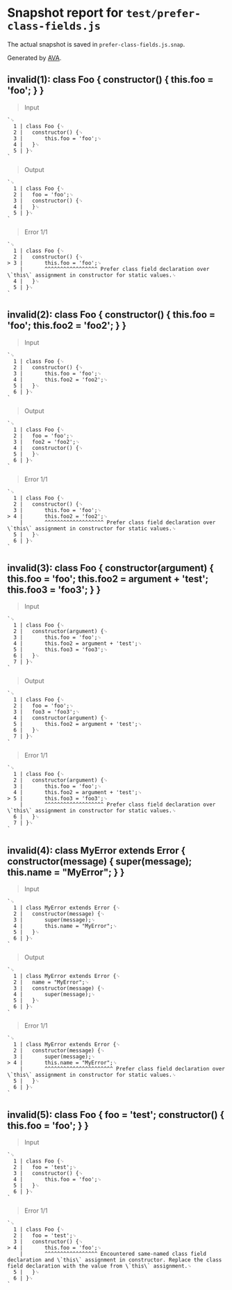 # Snapshot report for `test/prefer-class-fields.js`

The actual snapshot is saved in `prefer-class-fields.js.snap`.

Generated by [AVA](https://avajs.dev).

## invalid(1): class Foo { constructor() { this.foo = 'foo'; } }

> Input

    `␊
      1 | class Foo {␊
      2 | 	constructor() {␊
      3 | 		this.foo = 'foo';␊
      4 | 	}␊
      5 | }␊
    `

> Output

    `␊
      1 | class Foo {␊
      2 | 	foo = 'foo';␊
      3 | 	constructor() {␊
      4 | 	}␊
      5 | }␊
    `

> Error 1/1

    `␊
      1 | class Foo {␊
      2 | 	constructor() {␊
    > 3 | 		this.foo = 'foo';␊
        | 		^^^^^^^^^^^^^^^^^ Prefer class field declaration over \`this\` assignment in constructor for static values.␊
      4 | 	}␊
      5 | }␊
    `

## invalid(2): class Foo { constructor() { this.foo = 'foo'; this.foo2 = 'foo2'; } }

> Input

    `␊
      1 | class Foo {␊
      2 | 	constructor() {␊
      3 | 		this.foo = 'foo';␊
      4 | 		this.foo2 = 'foo2';␊
      5 | 	}␊
      6 | }␊
    `

> Output

    `␊
      1 | class Foo {␊
      2 | 	foo = 'foo';␊
      3 | 	foo2 = 'foo2';␊
      4 | 	constructor() {␊
      5 | 	}␊
      6 | }␊
    `

> Error 1/1

    `␊
      1 | class Foo {␊
      2 | 	constructor() {␊
      3 | 		this.foo = 'foo';␊
    > 4 | 		this.foo2 = 'foo2';␊
        | 		^^^^^^^^^^^^^^^^^^^ Prefer class field declaration over \`this\` assignment in constructor for static values.␊
      5 | 	}␊
      6 | }␊
    `

## invalid(3): class Foo { constructor(argument) { this.foo = 'foo'; this.foo2 = argument + 'test'; this.foo3 = 'foo3'; } }

> Input

    `␊
      1 | class Foo {␊
      2 | 	constructor(argument) {␊
      3 | 		this.foo = 'foo';␊
      4 | 		this.foo2 = argument + 'test';␊
      5 | 		this.foo3 = 'foo3';␊
      6 | 	}␊
      7 | }␊
    `

> Output

    `␊
      1 | class Foo {␊
      2 | 	foo = 'foo';␊
      3 | 	foo3 = 'foo3';␊
      4 | 	constructor(argument) {␊
      5 | 		this.foo2 = argument + 'test';␊
      6 | 	}␊
      7 | }␊
    `

> Error 1/1

    `␊
      1 | class Foo {␊
      2 | 	constructor(argument) {␊
      3 | 		this.foo = 'foo';␊
      4 | 		this.foo2 = argument + 'test';␊
    > 5 | 		this.foo3 = 'foo3';␊
        | 		^^^^^^^^^^^^^^^^^^^ Prefer class field declaration over \`this\` assignment in constructor for static values.␊
      6 | 	}␊
      7 | }␊
    `

## invalid(4): class MyError extends Error { constructor(message) { super(message); this.name = "MyError"; } }

> Input

    `␊
      1 | class MyError extends Error {␊
      2 | 	constructor(message) {␊
      3 | 		super(message);␊
      4 | 		this.name = "MyError";␊
      5 | 	}␊
      6 | }␊
    `

> Output

    `␊
      1 | class MyError extends Error {␊
      2 | 	name = "MyError";␊
      3 | 	constructor(message) {␊
      4 | 		super(message);␊
      5 | 	}␊
      6 | }␊
    `

> Error 1/1

    `␊
      1 | class MyError extends Error {␊
      2 | 	constructor(message) {␊
      3 | 		super(message);␊
    > 4 | 		this.name = "MyError";␊
        | 		^^^^^^^^^^^^^^^^^^^^^^ Prefer class field declaration over \`this\` assignment in constructor for static values.␊
      5 | 	}␊
      6 | }␊
    `

## invalid(5): class Foo { foo = 'test'; constructor() { this.foo = 'foo'; } }

> Input

    `␊
      1 | class Foo {␊
      2 | 	foo = 'test';␊
      3 | 	constructor() {␊
      4 | 		this.foo = 'foo';␊
      5 | 	}␊
      6 | }␊
    `

> Error 1/1

    `␊
      1 | class Foo {␊
      2 | 	foo = 'test';␊
      3 | 	constructor() {␊
    > 4 | 		this.foo = 'foo';␊
        | 		^^^^^^^^^^^^^^^^^ Encountered same-named class field declaration and \`this\` assignment in constructor. Replace the class field declaration with the value from \`this\` assignment.␊
      5 | 	}␊
      6 | }␊
    `
